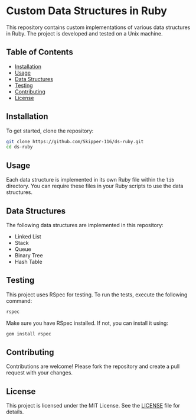 # Custom Data Structures in Ruby

This repository contains custom implementations of various data structures in Ruby. The project is developed and tested on a Unix machine.

## Table of Contents
- [Installation](#installation)
- [Usage](#usage)
- [Data Structures](#data-structures)
- [Testing](#testing)
- [Contributing](#contributing)
- [License](#license)

## Installation

To get started, clone the repository:

```sh
git clone https://github.com/Skipper-116/ds-ruby.git
cd ds-ruby
```

## Usage

Each data structure is implemented in its own Ruby file within the `lib` directory. You can require these files in your Ruby scripts to use the data structures.

## Data Structures

The following data structures are implemented in this repository:
- Linked List
- Stack
- Queue
- Binary Tree
- Hash Table

## Testing

This project uses RSpec for testing. To run the tests, execute the following command:

```sh
rspec
```

Make sure you have RSpec installed. If not, you can install it using:

```sh
gem install rspec
```

## Contributing

Contributions are welcome! Please fork the repository and create a pull request with your changes.

## License

This project is licensed under the MIT License. See the [LICENSE](LICENSE) file for details.